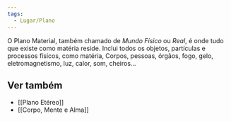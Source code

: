 ```yaml
---
tags:
  - Lugar/Plano
---
```

O Plano Material, também chamado de _Mundo Físico_ ou _Real_, é onde tudo que existe como matéria reside. Inclui todos os objetos, partículas e processos físicos, como matéria, Corpos, pessoas, órgãos, fogo, gelo, eletromagnetismo, luz, calor, som, cheiros...

## Ver também

- [[Plano Etéreo]]
- [[Corpo, Mente e Alma]]
